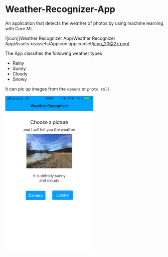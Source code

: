 # Weather-Recognizer-App

An application that detects the weather of photos by using machine learning with Core ML


![icon](Weather Recognizer App/Weather Recognizer App/Assets.xcassets/AppIcon.appiconset/icon_20@2x.png)


The App classifies the following weather types

- Rainy
- Sunny
- Cloudy
- Snowy

It can pic up images from the `camera` or `photo roll`


![screenshot](docs/screenshot.jpeg)